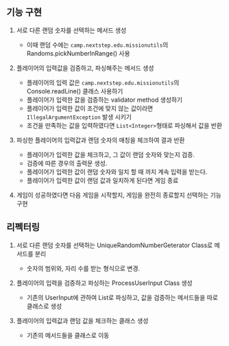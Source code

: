 ## 기능 구현

1. 서로 다른 랜덤 숫자를 선택하는 메서드 생성
   - 이때 랜덤 수에는 `camp.nextstep.edu.missionutils`의 Randoms.pickNumberInRange() 사용 


2. 플레이어의 입력값을 검증하고, 파싱해주는 메서드 생성
   - 플레이어의 입력 값은 `camp.nextstep.edu.missionutils`의 Console.readLine() 클래스 사용하기
   - 플레이어가 입력한 값을 검증하는 validator method 생성하기
   - 플레이어가 입력한 값이 조건에 맞지 않는 값이라면 `IllegalArgumentException` 발생 시키기
   - 조건을 만족하는 값을 입력하였다면 `List<Integer>`형태로 파싱해서 값을 반환


3. 파싱한 플레이어의 입력값과 랜덤 숫자의 매칭을 체크하여 결과 반환
   - 플레이어가 입력한 값을 체크하고, 그 값이 랜덤 숫자와 맞는지 검증.
   - 검증에 따른 경우의 출력문 생성.
   - 플레이어가 입력한 값이 랜덤 숫자와 일치 할 때 까지 계속 입력을 받는다.
   - 플레이어가 입력한 값이 랜덤 값과 일치하게 된다면 게임 종료

4. 게임이 성공하였다면 다음 게임을 시작할지, 게임을 완전히 종료할지 선택하는 기능 구현


## 리펙터링

1. 서로 다른 랜덤 숫자를 선택하는 UniqueRandomNumberGeterator Class로 메서드를 분리
   - 숫자의 범위와, 자리 수를 받는 형식으로 변경.


2. 플레이어의 입력을 검증하고 파싱하는 ProcessUserInput Class 생성
   - 기존의 UserInput에 관하여 List로 파싱하고, 값을 검증하는 메서드들을 따로 클래스로 생성


3. 플레이어의 입력값과 랜덤 값을 체크하는 클래스 생성
   - 기존의 메서드들을 클래스로 이동